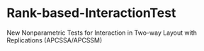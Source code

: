 # Rank-based-InteractionTest
New Nonparametric Tests for Interaction in Two-way Layout with Replications (APCSSA/APCSSM)
